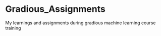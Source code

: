 # Gradious_Assignments
My learnings and assignments during gradious machine learning course training
